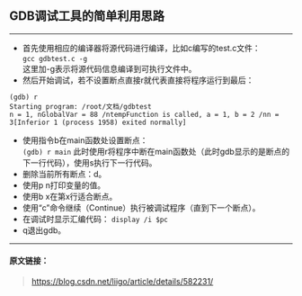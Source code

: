 ﻿## GDB调试工具的简单利用思路
------------------------------------------------
* 首先使用相应的编译器将源代码进行编译，比如c编写的test.c文件：  
`gcc gdbtest.c -g`  
这里加-g表示将源代码信息编译到可执行文件中。
* 然后开始调试，若不设置断点直接r就代表直接将程序运行到最后：
```
(gdb) r
Starting program: /root/文档/gdbtest 
n = 1, nGlobalVar = 88 /ntempFunction is called, a = 1, b = 2 /nn = 3[Inferior 1 (process 1958) exited normally]
```
* 使用指令b在main函数处设置断点：  
`(gdb) r main`
此时使用r将程序中断在main函数处（此时gdb显示的是断点的下一行代码），使用s执行下一行代码。
* 删除当前所有断点：d。
* 使用p n打印变量的值。
* 使用b x在第x行适合断点。
* 使用“c”命令继续（Continue）执行被调试程序（直到下一个断点）。
* 在调试时显示汇编代码：
`display /i $pc`
* q退出gdb。
-------------------------------------------------
#### 原文链接：
>https://blog.csdn.net/liigo/article/details/582231/
    